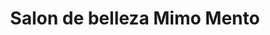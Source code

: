 ---
title: "Salon de belleza Mimo Mento"
url: /nunoa/salon-de-belleza-mimo-mento/
shop: cosméticos
---